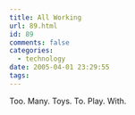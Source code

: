 ```yaml
---
title: All Working
url: 89.html
id: 89
comments: false
categories:
  - technology
date: 2005-04-01 23:29:55
tags:
---
```


Too. Many. Toys. To. Play. With.